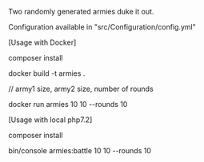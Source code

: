 Two randomly generated armies duke it out.

Configuration available in "src/Configuration/config.yml"

[Usage with Docker]

composer install

docker build -t armies .

// army1 size, army2 size, number of rounds

docker run armies 10 10 --rounds 10

[Usage with local php7.2]

composer install

bin/console armies:battle 10 10 --rounds 10
